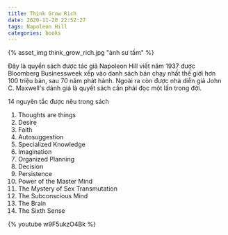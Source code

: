 ```yaml
---
title: Think Grow Rich
date: 2020-11-20 22:52:27
tags: Napoleon Hill
categories: books
---
```

{% asset_img think_grow_rich.jpg "ảnh sư tầm" %}

Đây là quyển sách được tác giả Napoleon Hill viết năm 1937 được Bloomberg Businessweek xếp vào danh sách bán chạy nhất thế giới hơn 100 triệu bản, sau 70 năm phát hành. Ngoài ra còn được nhà diễn giả John C. Maxwell's dánh giá là quyết sách cần phải đọc một lần trong đời.

14 nguyên tắc được nêu trong sách

1. Thoughts are things
2. Desire
3. Faith
4. Autosuggestion
5. Specialized Knowledge
6. Imagination
7. Organized Planning
8. Decision
9. Persistence
10. Power of the Master Mind
11. The Mystery of Sex Transmutation
12. The Subconscious Mind
13. The Brain
14. The Sixth Sense

{% youtube w9F5ukzO4Bk %}